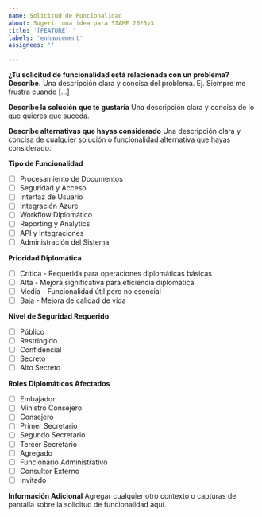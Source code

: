 ```yaml
---
name: Solicitud de Funcionalidad
about: Sugerir una idea para SIAME 2026v3
title: '[FEATURE] '
labels: 'enhancement'
assignees: ''

---
```


**¿Tu solicitud de funcionalidad está relacionada con un problema? Describe.**
Una descripción clara y concisa del problema. Ej. Siempre me frustra cuando [...]

**Describe la solución que te gustaría**
Una descripción clara y concisa de lo que quieres que suceda.

**Describe alternativas que hayas considerado**
Una descripción clara y concisa de cualquier solución o funcionalidad alternativa que hayas considerado.

**Tipo de Funcionalidad**
- [ ] Procesamiento de Documentos
- [ ] Seguridad y Acceso
- [ ] Interfaz de Usuario
- [ ] Integración Azure
- [ ] Workflow Diplomático
- [ ] Reporting y Analytics
- [ ] API y Integraciones
- [ ] Administración del Sistema

**Prioridad Diplomática**
- [ ] Crítica - Requerida para operaciones diplomáticas básicas
- [ ] Alta - Mejora significativa para eficiencia diplomática
- [ ] Media - Funcionalidad útil pero no esencial
- [ ] Baja - Mejora de calidad de vida

**Nivel de Seguridad Requerido**
- [ ] Público
- [ ] Restringido
- [ ] Confidencial
- [ ] Secreto
- [ ] Alto Secreto

**Roles Diplomáticos Afectados**
- [ ] Embajador
- [ ] Ministro Consejero
- [ ] Consejero
- [ ] Primer Secretario
- [ ] Segundo Secretario
- [ ] Tercer Secretario
- [ ] Agregado
- [ ] Funcionario Administrativo
- [ ] Consultor Externo
- [ ] Invitado

**Información Adicional**
Agregar cualquier otro contexto o capturas de pantalla sobre la solicitud de funcionalidad aquí.